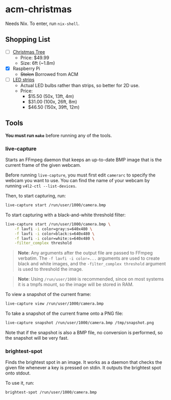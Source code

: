 # acm-christmas

Needs Nix. To enter, run `nix-shell`.

## Shopping List

- [ ] [Christmas Tree](https://www.amazon.com/Best-Choice-Products-Artificial-Christmas/dp/B018FDYGVM)
    - Price: $49.99
    - Size: 6ft (~1.8m)
- [x] Raspberry Pi
    - ~~Stolen~~ Borrowed from ACM
- [ ] [LED strips](https://www.amazon.com/ALITOVE-LED-Individually-Addressable-Waterproof/dp/B01AG923GI)
    - Actual LED bulbs rather than strips, so better for 2D use.
    - Price:
        - $15.50 (50x, 13ft, 4m)
        - $31.00 (100x, 26ft, 8m)
        - $46.50 (150x, 39ft, 12m)

## Tools

**You must run `make`** before running any of the tools.

### live-capture

Starts an FFmpeg daemon that keeps an up-to-date BMP image that is the
current frame of the given webcam.

Before running `live-capture`, you must first edit `camerarc` to specify the
webcam you want to use. You can find the name of your webcam by running
`v4l2-ctl --list-devices`.

Then, to start capturing, run:

```sh
live-capture start /run/user/1000/camera.bmp
```

To start capturing with a black-and-white threshold filter:

```sh
live-capture start /run/user/1000/camera.bmp \
    -f lavfi -i color=gray:s=640x480 \
    -f lavfi -i color=black:s=640x480 \
    -f lavfi -i color=white:s=640x480 \
    -filter_complex threshold
```

> **Note**: Any arguments after the output file are passed to FFmpeg
> verbatim. The `-f lavfi -i color=...` arguments are used to create
> black and white images, and the `-filter_complex threshold` argument
> is used to threshold the image.

> **Note**: Using `/run/user/1000` is recommended, since on most systems it is
> a tmpfs mount, so the image will be stored in RAM.

To view a snapshot of the current frame:

```sh
live-capture view /run/user/1000/camera.bmp
```

To take a snapshot of the current frame onto a PNG file:

```sh
live-capture snapshot /run/user/1000/camera.bmp /tmp/snapshot.png
```

Note that if the snapshot is also a BMP file, no conversion is
performed, so the snapshot will be very fast.

### brightest-spot

Finds the brightest spot in an image. It works as a daemon that checks the
given file whenever a key is pressed on stdin. It outputs the brightest spot
onto stdout.

To use it, run:

```sh
brightest-spot /run/user/1000/camera.bmp
```
